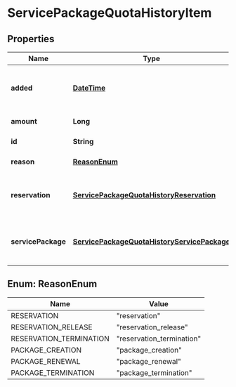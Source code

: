 
# ServicePackageQuotaHistoryItem

## Properties
Name | Type | Description | Notes
------------ | ------------- | ------------- | -------------
**added** | [**DateTime**](DateTime.md) | Added time of quota history entry in RFC3339 date-time with millisecond accuracy and UTC time zone. | 
**amount** | **Long** | Negative or positive quota usage. | 
**id** | **String** | Service package quota history ID. | 
**reason** | [**ReasonEnum**](#ReasonEnum) | Type of quota usage entry. | 
**reservation** | [**ServicePackageQuotaHistoryReservation**](ServicePackageQuotaHistoryReservation.md) | Reservation details if reason is &#x60;reservation&#x60;, &#x60;reservation_releasem&#x60; or &#x60;reservation_termination&#x60;. |  [optional]
**servicePackage** | [**ServicePackageQuotaHistoryServicePackage**](ServicePackageQuotaHistoryServicePackage.md) | Service package details if reason is &#x60;package_creation&#x60;, &#x60;package_renewal&#x60; or &#x60;package_termination&#x60;. |  [optional]


<a name="ReasonEnum"></a>
## Enum: ReasonEnum
Name | Value
---- | -----
RESERVATION | &quot;reservation&quot;
RESERVATION_RELEASE | &quot;reservation_release&quot;
RESERVATION_TERMINATION | &quot;reservation_termination&quot;
PACKAGE_CREATION | &quot;package_creation&quot;
PACKAGE_RENEWAL | &quot;package_renewal&quot;
PACKAGE_TERMINATION | &quot;package_termination&quot;



